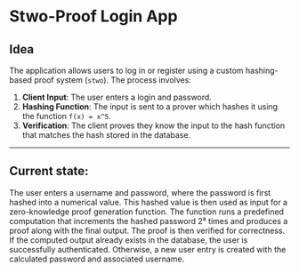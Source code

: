 # Stwo-Proof Login App

## Idea

The application allows users to log in or register using a custom hashing-based proof system (`stwo`). The process involves:

1. **Client Input**: The user enters a login and password.
2. **Hashing Function**: The input is sent to a prover which hashes it using the function `f(x) = x^5`.
3. **Verification**: The client proves they know the input to the hash function that matches the hash stored in the database.

---

## Current state:
The user enters a username and password, where the password is first hashed into a numerical value. This hashed value is then used as input for a zero-knowledge proof generation function. The function runs a predefined computation that increments the hashed password 2⁸ times and produces a proof along with the final output. The proof is then verified for correctness. If the computed output already exists in the database, the user is successfully authenticated. Otherwise, a new user entry is created with the calculated password and associated username.